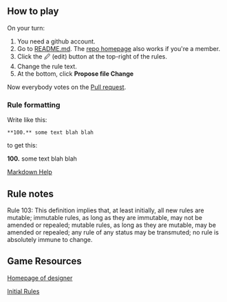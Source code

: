 
## How to play

On your turn:

1. You need a github account.
2. Go to [README.md](https://github.com/akvadrako/nomic/blob/master/README.md). The [repo homepage](https://github.com/akvadrako/nomic) also works if you're a member.
3. Click the 🖉 (edit) button at the top-right of the rules.
4. Change the rule text.
5. At the bottom, click **Propose file Change**

Now everybody votes on the [Pull request](https://github.com/akvadrako/nomic/pulls).

### Rule formatting

Write like this:

```
**100.** some text blah blah
```

to get this:

**100.** some text blah blah


[Markdown Help](https://guides.github.com/features/mastering-markdown/)

## Rule notes

Rule 103: This definition implies that, at least initially, all new rules are mutable; immutable rules, as long as they are immutable, may not be amended or repealed; mutable rules, as long as they are mutable, may be amended or repealed; any rule of any status may be transmuted; no rule is absolutely immune to change.

## Game Resources

[Homepage of designer](http://legacy.earlham.edu/~peters/nomic.htm)

[Initial Rules](http://legacy.earlham.edu/~peters/writing/nomic.htm#initial%20set)

